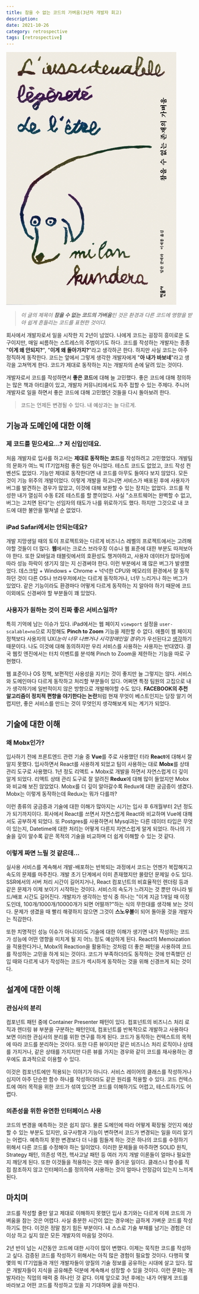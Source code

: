 ```yaml
---
title: 참을 수 없는 코드의 가벼움(3년차 개발자 회고)
description:
date: 2021-10-26
category: retrospective
tags: [retrospective]
---
```


![book-cover](./img/book-cover.jpg "참을 수 없는 존재의 가벼움, 밀란 쿤데라")

> _이 글의 제목이 **참을 수 없는 코드의 가벼움**인 것은 환경과 다른 코드에 영향을 받아 쉽게 흔들리는 코드를 표현한 것이다._

회사에서 개발자로서 일을 시작한 지 2년이 넘었다. 나에게 코드는 굉장히 흥미로운 도구이지만, 매일 씨름하는 스트레스의 주범이기도 하다. 코드를 작성하는 개발자는 종종 "**이게 왜 안되지?**", "**이게 왜 돌아가지?**"라고 생각하곤 한다. 하지만 사실 코드는 아주 정직하게 동작한다. 코드는 앞에서 그렇게 생각한 개발자에게 "**아 내가 바보네**"라고 생각을 고쳐먹게 한다. 코드가 제대로 동작하는 지는 개발자의 손에 달려 있는 것이다.

개발자로서 코드를 작성하면서 **좋은 코드**에 대해 늘 고민했다. 좋은 코드에 대해 정의하는 많은 책과 아티클이 있고, 개발자 커뮤니티에서도 자주 접할 수 있는 주제다. 주니어 개발자로 일을 하면서 좋은 코드에 대해 고민했던 것들을 다시 돌아보려 한다.

> 코드는 언제든 변경될 수 있다. 내 예상과는 늘 다르게.

## 기능과 도메인에 대한 이해

### 제 코드를 믿으세요...? 저 신입인데요.

처음 개발자로 입사를 하고서는 **제대로 동작하는 코드**를 작성하려고 고민했었다. 개발팀의 문화가 여느 빅 IT기업처럼 좋은 팀은 아니었다. 테스트 코드도 없었고, 코드 작성 컨벤션도 없었다. 기능만 제대로 동작한다면 내 코드를 아무도 들여다 보지 않았다. 모든 것이 기능 위주의 개발이었다. 이렇게 개발을 하고나면 서비스가 배포된 후에 사용자가 버그를 발견하는 경우가 많았고, 이것에 대해 보완할 수 있는 장치는 없었다. 코드를 작성한 내가 열심히 수동 E2E 테스트를 할 뿐이었다. 사실 "소프트웨어는 완벽할 수 없고, 버그는 고치면 된다"는 선임자의 태도가 나를 위로하기도 했다. 하지만 그것으로 내 코드에 대한 불안을 떨쳐낼 순 없었다.

### iPad Safari에서는 안되는데요?

개발 지망생일 때의 토이 프로젝트와는 다르게 비즈니스 레벨의 프로젝트에서는 고려해야할 것들이 더 많다. **웹**에서는 크로스 브라우징 이슈나 웹 표준에 대한 부분도 따져보아야 한다. 또한 모바일과 태블릿에서의 호환성도 챙겨야하고, 사용자 데이터가 많아짐에 따라 성능 하락이 생기지 않는 지 신경써야 한다. 이런 부분에서 꽤 많은 버그가 발생했었다. 데스크탑 + Windows + Chrome + 넉넉한 CPU와 메모리의 환경에서 잘 동작하던 것이 다른 OS나 브라우저에서는 다르게 동작하거나, 너무 느리거나 하는 버그가 있었다. 같은 기능이라도 환경마다 어떻게 다르게 동작하는 지 알아야 하기 때문에 코드 이외에도 신경써야 할 부분들이 꽤 있었다.

### 사용자가 원하는 것이 진짜 좋은 서비스일까?

특히 기억에 남는 이슈가 있다. iPad에서는 웹 페이지 `viewport` 설정을 `user-scalable=no`으로 지정해도 **Pinch to Zoom** 기능을 제한할 수 없다. 애플이 웹 페이지 정책보다 사용자의 UX(_눈이 너무 나쁘거나 시각장애인일 경우_)가 우선된다고 [생각](https://webkit.org/blog/7367/new-interaction-behaviors-in-ios-10/)하기 때문이다. 나도 이것에 대해 동의하지만 우리 서비스를 사용하는 사용자는 반대였다. 결국 웹킷 엔진에서는 터치 이벤트를 분석해 Pinch to Zoom을 제한하는 기능을 따로 구현했다.

웹 표준이나 OS 정책, 보편적인 사용성을 지키는 것이 좋지만 늘 그렇지는 않다. 서비스와 도메인마다 다르게 동작하고 처리할 부분들이 있다. 어쩌면 특정 팀원의 고집으로 내가 생각하기에 일반적이지 않은 방향으로 개발해야할 수도 있다. **FACEBOOK의 추천 알고리즘이 정치적 편향을 야기한다는 논란**처럼 현재 무엇이 베스트인지는 당장 알기 어렵지만, 좋은 서비스를 만드는 것이 무엇인지 생각해보게 되는 계기가 되었다.

## 기술에 대한 이해

### 왜 Mobx인가?

입사하기 전에 프론트엔드 관련 기술 중 **Vue**를 주로 사용했던 터라 **React**에 대해서 잘 알지 못했다. 입사하면서 React를 사용하게 되었고 팀이 사용하는 대로 **Mobx**를 상태 관리 도구로 사용했다. 1년 정도 리액트 + Mobx로 개발을 하면서 자연스럽게 더 깊이 알게 되었다. 리액트 상태 관리 도구로 잘 알려진 **Redux**에 대해 많이 들었지만 Mobx와 비교해 보진 않았었다. Mobx를 더 깊이 알아갈수록 Redux에 대한 궁금증이 생겼다. Mobx는 이렇게 동작하는데 Redux는 뭐가 다를까?

이런 종류의 궁금증과 기술에 대한 이해가 많아지는 시기는 입사 후 6개월부터 2년 정도가 되기까지이다. 회사에서 React를 쓰면서 자연스럽게 React와 비교하며 Vue에 대해서도 공부하게 되었다. 또 Postgres를 사용하면서 Mysql과는 다른 데이터 타입은 무엇이 있는지, Datetime에 대한 처리는 어떻게 다른지 자연스럽게 알게 되었다. 하나의 기술을 깊이 알수록 같은 목적의 기술을 비교하며 더 쉽게 이해할 수 있는 것 같다.

### 이렇게 짜면 느릴 것 같은데...

실사용 서비스를 계속해서 개발-배포하는 반복되는 과정에서 코드는 언젠가 복잡해지고 속도의 문제를 마주친다. 개발 초기 단계에서 이미 존재했지만 몰랐던 문제일 수도 있다. SSR에서의 서버 처리 시간이 길어지거나, React 컴포넌트의 비효율적인 렌더링 등과 같은 문제가 이제 보이기 시작하는 것이다. 서비스의 속도가 느려지는 것 뿐만 아니라 빌드/배포 시간도 길어진다. 개발자가 생각하는 방식 중 하나는 "이게 지금 1개일 때 이정도인데, 100개/1000개/10000개가 되면 어떨까?"하는 식의 무한대를 생각해 보는 것이다. 문제가 생겼을 때 빨리 해곃하지 않으면 그것이 **스노우볼**이 되어 돌아올 것을 개발자는 직감한다.

또한 치명적인 성능 이슈가 아니더라도 기술에 대한 이해가 생기면 내가 작성하는 코드가 성능에 어떤 영향을 미치게 될 지 어느 정도 예상하게 된다. React의 Memoization을 적용한다거나, Mobx의 Reaction을 활용하는 것처럼 더 좋은 패턴을 사용하여 코드를 작성하는 고민을 하게 되는 것이다. 코드가 부족하더라도 동작하는 것에 만족했던 신입 때와 다르게 내가 작성하는 코드가 섹시하게 동작하는 것을 위해 신경쓰게 되는 것이다.

## 설계에 대한 이해

### 관심사의 분리

컴포넌트 패턴 중에 Container Presenter 패턴이 있다. 컴포넌트의 비즈니스 처리 로직과 렌더링 뷰 부분을 구분하는 패턴인데, 컴포넌트를 반복적으로 개발하고 사용하다 보면 이러한 관심사의 분리를 위한 연구를 하게 된다. 코드가 동작하는 컨텍스트의 목적에 따라 코드를 분리하는 것이다. 또한 다른 뷰이지만 같은 비즈니스 처리 로직이나 상태를 가지거나, 같은 상태를 가지지만 다른 뷰를 가지는 경우와 같이 코드를 재사용하는 경우에도 효과적으로 이용할 수 있다.

이것은 컴포넌트에만 적용되는 이야기가 아니다. 서비스 레이어의 클래스를 작성하거나 심지어 아주 단순한 함수 하나를 작성하더라도 같은 원리를 적용할 수 있다. 코드 컨텍스트에 여러 목적을 위한 코드가 섞여 있으면 코드를 이해하기도 어렵고, 테스트하기도 어렵다.

### 의존성을 위한 유연한 인터페이스 사용

코드의 변경을 예측하는 것은 쉽지 않다. 물론 도메인에 따라 어떻게 확장될 것인지 예상할 수 있는 부분도 있지만, 요구사항과 기능이 변하면서 코드가 변경되는 일을 미리 알기는 어렵다. 예측하지 못한 변경보다 더 나를 힘들게 하는 것은 하나의 코드를 수정하기 위해서 다른 코드를 수정해야 하는 일이었다. 이러한 문제들을 마주하면 SOLID 원칙, Strategy 패턴, 의존성 역전, 헥사고날 패턴 등 여러 가지 개발 이론들이 얼마나 필요한지 깨닫게 된다. 또한 이것들을 적용하는 것은 매우 즐거운 일이다. 클래스나 함수를 직접 참조하지 않고 인터페이스를 정의하여 사용하는 것이 얼마나 안정감이 있는지 느끼게 된다.

## 마치며

코드를 작성할 줄만 알고 제대로 이해하지 못했던 입사 초기와는 다르게 이제 코드의 가벼움을 참는 것은 어렵다. 사실 충분한 시간이 없는 경우에는 급하게 가벼운 코드를 작성하기도 한다. 이것은 정말 참기 힘든 부분이다. 내 스스로 기술 부채를 남기는 경험은 더 이상 하고 싶지 않은 모든 개발자의 마음일 것이다.

2년 반이 넘는 시간동안 코드에 대한 시각이 많이 변했다. 이제는 묵직한 코드를 작성하고 싶다. 검증된 코드를 작성하기 위해서는 아직 많은 경험이 필요할 것이다. 다행히 몇몇의 빅 IT기업들과 개인 개발자들이 양질의 기술 정보를 공유하는 시대에 살고 있다. 많은 개발자들이 지식을 공유해준 덕분에 계속해서 성장할 수 있을 것이다. 이런 문화는 개발자라는 직업의 매력 중 하나인 것 같다. 이제 앞으로 3년 후에는 내가 어떻게 코드를 바라보고 어떤 코드를 작성하고 있을 지 기대하며 글을 마친다.
